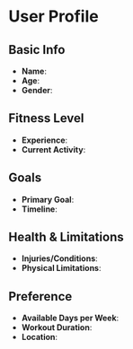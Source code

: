 # User Profile

## Basic Info
- **Name**:
- **Age**: 
- **Gender**: 

## Fitness Level
- **Experience**: 
- **Current Activity**: 

## Goals
- **Primary Goal**: 
- **Timeline**: 

## Health & Limitations
- **Injuries/Conditions**: 
- **Physical Limitations**: 

## Preference
- **Available Days per Week**: 
- **Workout Duration**: 
- **Location**: 


